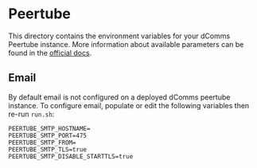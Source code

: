# Peertube

This directory contains the environment variables for your dComms Peertube instance. More information about available parameters can be found in the [official docs](https://docs.joinpeertube.org/maintain/configuration).

## Email

By default email is not configured on a deployed dComms peertube instance. To configure email, populate or edit the following variables then re-run `run.sh`:

```
PEERTUBE_SMTP_HOSTNAME=
PEERTUBE_SMTP_PORT=475
PEERTUBE_SMTP_FROM=
PEERTUBE_SMTP_TLS=true
PEERTUBE_SMTP_DISABLE_STARTTLS=true
```
